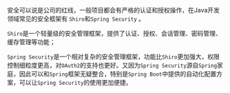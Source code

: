 安全可以说是公司的红线，一般项目都会有严格的认证和授权操作，在Java开发领域常见的安全框架有 `Shiro`和`Spring Security` 。

`Shiro`是一个轻量级的安全管理框架，提供了认证、授权、会话管理、密码管理、缓存管理等功能；


`Spring Security`是一个相对复杂的安全管理框架，功能比`Shiro`更加强大，权限控制细粒度更高，对`OAuth2`的支持也更好。又因为`Spring Security`源自`Spring`家庭，因此可以和`Spring`框架无疑整合，特别是`Spring Boot`中提供的自动化配置方案，可以让`Spring Security`的使用更加便捷。


